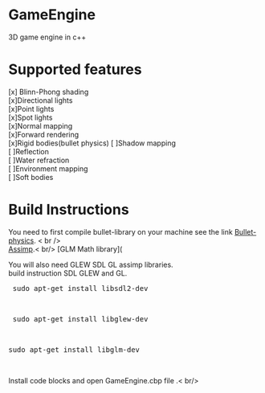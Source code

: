 # GameEngine
3D game engine in c++
# Supported features
[x] Blinn-Phong shading <br />
[x]Directional lights <br />
[x]Point lights <br />
[x]Spot lights <br />
[x]Normal mapping<br />
[x]Forward rendering<br />
[x]Rigid bodies(bullet physics)
[ ]Shadow mapping <br />
[ ]Reflection <br />
[ ]Water refraction <br />
[ ]Environment mapping <br />
[ ]Soft bodies <br />

# Build Instructions

You need to first compile bullet-library on your machine see the link
[Bullet-physics](https://github.bulletphysics/com/bullet3). < br />
<br/>
[Assimp](https://github.com/assimp/assimp).< br/>
[GLM Math library](

You will also need GLEW SDL GL assimp libraries.<br/>
build instruction SDL GLEW and GL.<br/>
<pre> sudo apt-get install libsdl2-dev</pre> <br/>
<pre> sudo apt-get install libglew-dev</pre> <br/>
<pre>sudo apt-get install libglm-dev</pre> <br/>


Install code blocks and open GameEngine.cbp file .< br/>
